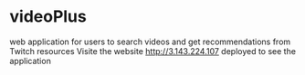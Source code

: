 # videoPlus
web application for users to search videos and get recommendations from Twitch resources
Visite the website http://3.143.224.107 deployed to see the application
